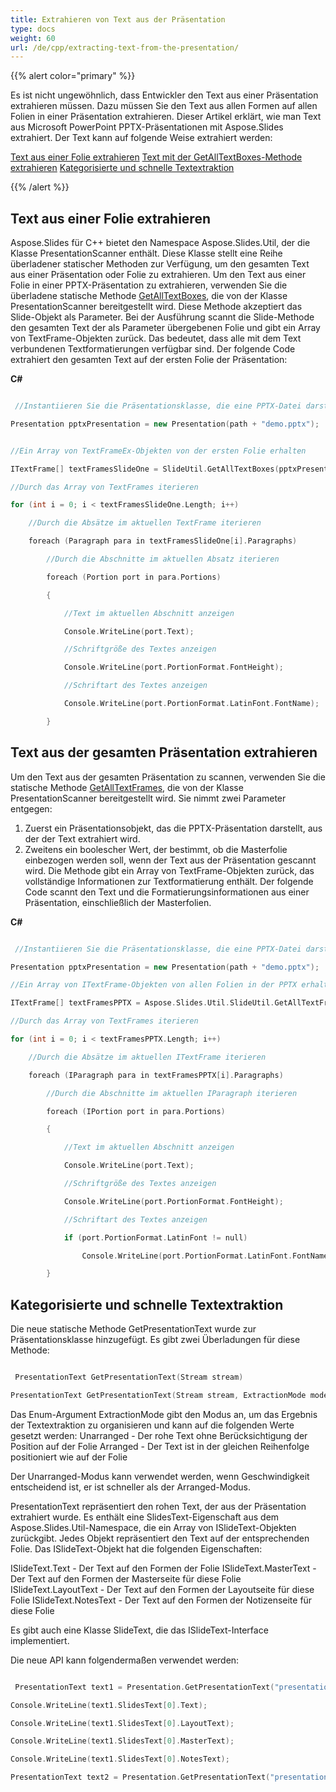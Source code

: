 ```yaml
---
title: Extrahieren von Text aus der Präsentation
type: docs
weight: 60
url: /de/cpp/extracting-text-from-the-presentation/
---
```


{{% alert color="primary" %}} 

Es ist nicht ungewöhnlich, dass Entwickler den Text aus einer Präsentation extrahieren müssen. Dazu müssen Sie den Text aus allen Formen auf allen Folien in einer Präsentation extrahieren. Dieser Artikel erklärt, wie man Text aus Microsoft PowerPoint PPTX-Präsentationen mit Aspose.Slides extrahiert. Der Text kann auf folgende Weise extrahiert werden:

[Text aus einer Folie extrahieren](/slides/de/cpp/extracting-text-from-the-presentation/)
[Text mit der GetAllTextBoxes-Methode extrahieren](/slides/de/cpp/extracting-text-from-the-presentation/)
[Kategorisierte und schnelle Textextraktion](/slides/de/cpp/extracting-text-from-the-presentation/)

{{% /alert %}} 
## **Text aus einer Folie extrahieren**
Aspose.Slides für C++ bietet den Namespace Aspose.Slides.Util, der die Klasse PresentationScanner enthält. Diese Klasse stellt eine Reihe überladener statischer Methoden zur Verfügung, um den gesamten Text aus einer Präsentation oder Folie zu extrahieren. Um den Text aus einer Folie in einer PPTX-Präsentation zu extrahieren, verwenden Sie die überladene statische Methode [GetAllTextBoxes](http://docs.aspose.com/display/slidesnet/PresentationScanner+Members), die von der Klasse PresentationScanner bereitgestellt wird. Diese Methode akzeptiert das Slide-Objekt als Parameter.
Bei der Ausführung scannt die Slide-Methode den gesamten Text der als Parameter übergebenen Folie und gibt ein Array von TextFrame-Objekten zurück. Das bedeutet, dass alle mit dem Text verbundenen Textformatierungen verfügbar sind. Der folgende Code extrahiert den gesamten Text auf der ersten Folie der Präsentation:

**C#**

``` cpp

 //Instantiieren Sie die Präsentationsklasse, die eine PPTX-Datei darstellt

Presentation pptxPresentation = new Presentation(path + "demo.pptx");


//Ein Array von TextFrameEx-Objekten von der ersten Folie erhalten

ITextFrame[] textFramesSlideOne = SlideUtil.GetAllTextBoxes(pptxPresentation.Slides[0]);

//Durch das Array von TextFrames iterieren

for (int i = 0; i < textFramesSlideOne.Length; i++)

    //Durch die Absätze im aktuellen TextFrame iterieren

    foreach (Paragraph para in textFramesSlideOne[i].Paragraphs)

        //Durch die Abschnitte im aktuellen Absatz iterieren

        foreach (Portion port in para.Portions)

        {

            //Text im aktuellen Abschnitt anzeigen

            Console.WriteLine(port.Text);

            //Schriftgröße des Textes anzeigen

            Console.WriteLine(port.PortionFormat.FontHeight);

            //Schriftart des Textes anzeigen

            Console.WriteLine(port.PortionFormat.LatinFont.FontName);

        }

```

## **Text aus der gesamten Präsentation extrahieren**
Um den Text aus der gesamten Präsentation zu scannen, verwenden Sie die statische Methode [GetAllTextFrames](http://docs.aspose.com/display/slidesnet/PresentationScanner+Members), die von der Klasse PresentationScanner bereitgestellt wird. Sie nimmt zwei Parameter entgegen:

1. Zuerst ein Präsentationsobjekt, das die PPTX-Präsentation darstellt, aus der der Text extrahiert wird.
1. Zweitens ein boolescher Wert, der bestimmt, ob die Masterfolie einbezogen werden soll, wenn der Text aus der Präsentation gescannt wird.
   Die Methode gibt ein Array von TextFrame-Objekten zurück, das vollständige Informationen zur Textformatierung enthält. Der folgende Code scannt den Text und die Formatierungsinformationen aus einer Präsentation, einschließlich der Masterfolien.

**C#**

``` cpp

 //Instantiieren Sie die Präsentationsklasse, die eine PPTX-Datei darstellt

Presentation pptxPresentation = new Presentation(path + "demo.pptx");

//Ein Array von ITextFrame-Objekten von allen Folien in der PPTX erhalten

ITextFrame[] textFramesPPTX = Aspose.Slides.Util.SlideUtil.GetAllTextFrames(pptxPresentation, true);

//Durch das Array von TextFrames iterieren

for (int i = 0; i < textFramesPPTX.Length; i++)

    //Durch die Absätze im aktuellen ITextFrame iterieren

    foreach (IParagraph para in textFramesPPTX[i].Paragraphs)

        //Durch die Abschnitte im aktuellen IParagraph iterieren

        foreach (IPortion port in para.Portions)

        {

            //Text im aktuellen Abschnitt anzeigen

            Console.WriteLine(port.Text);

            //Schriftgröße des Textes anzeigen

            Console.WriteLine(port.PortionFormat.FontHeight);

            //Schriftart des Textes anzeigen

            if (port.PortionFormat.LatinFont != null)

                Console.WriteLine(port.PortionFormat.LatinFont.FontName);

        }

```

## **Kategorisierte und schnelle Textextraktion**
Die neue statische Methode GetPresentationText wurde zur Präsentationsklasse hinzugefügt. Es gibt zwei Überladungen für diese Methode:

``` cpp

 PresentationText GetPresentationText(Stream stream)

PresentationText GetPresentationText(Stream stream, ExtractionMode mode)

```

Das Enum-Argument ExtractionMode gibt den Modus an, um das Ergebnis der Textextraktion zu organisieren und kann auf die folgenden Werte gesetzt werden:
Unarranged - Der rohe Text ohne Berücksichtigung der Position auf der Folie
Arranged - Der Text ist in der gleichen Reihenfolge positioniert wie auf der Folie

Der Unarranged-Modus kann verwendet werden, wenn Geschwindigkeit entscheidend ist, er ist schneller als der Arranged-Modus.

PresentationText repräsentiert den rohen Text, der aus der Präsentation extrahiert wurde. Es enthält eine SlidesText-Eigenschaft aus dem Aspose.Slides.Util-Namespace, die ein Array von ISlideText-Objekten zurückgibt. Jedes Objekt repräsentiert den Text auf der entsprechenden Folie. Das ISlideText-Objekt hat die folgenden Eigenschaften:

ISlideText.Text - Der Text auf den Formen der Folie
ISlideText.MasterText - Der Text auf den Formen der Masterseite für diese Folie
ISlideText.LayoutText - Der Text auf den Formen der Layoutseite für diese Folie
ISlideText.NotesText - Der Text auf den Formen der Notizenseite für diese Folie

Es gibt auch eine Klasse SlideText, die das ISlideText-Interface implementiert.

Die neue API kann folgendermaßen verwendet werden:

``` cpp

 PresentationText text1 = Presentation.GetPresentationText("presentation.ppt");

Console.WriteLine(text1.SlidesText[0].Text);

Console.WriteLine(text1.SlidesText[0].LayoutText);

Console.WriteLine(text1.SlidesText[0].MasterText);

Console.WriteLine(text1.SlidesText[0].NotesText);

PresentationText text2 = Presentation.GetPresentationText("presentation.pptx", ExtractionMode.Unarranged);

```